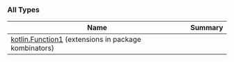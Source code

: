 

### All Types

| Name | Summary |
|---|---|
| [kotlin.Function1](../kombinators/kotlin.-function1/index.md) (extensions in package kombinators) |  |
